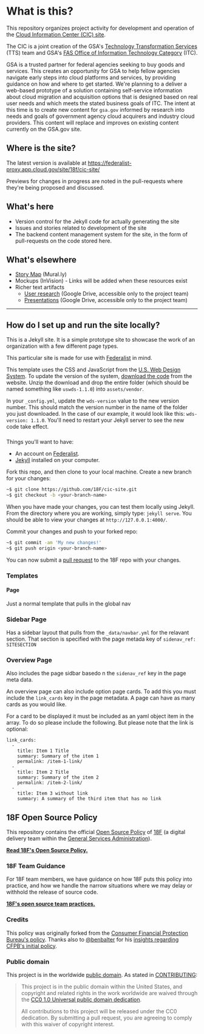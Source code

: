 # What is this?

This repository organizes project activity for development and operation of the [Cloud Information Center (CIC) site](https://federalist-proxy.app.cloud.gov/site/18f/cic-site/).

The CIC is a joint creation of the GSA's [Technology Transformation Services](https://www.gsa.gov/about-us/organization/federal-acquisition-service/technology-transformation-services) (TTS) team and GSA's [FAS Office of Information Technology Category](https://www.gsa.gov/about-us/organization/federal-acquisition-service/office-of-information-technology-category) (ITC).

GSA is a trusted partner for federal agencies seeking to buy goods and services. This creates an opportunity for GSA to help fellow agencies navigate early steps into cloud platforms and services, by providing guidance on how and where to get started. We're planning to a deliver a web-based prototype of a solution containing self-service information about cloud migration and acquisition options that is designed based on real user needs and which meets the stated business goals of ITC. The intent at this time is to create new content for `gsa.gov` informed by research into needs and goals of government agency cloud acquirers and industry cloud providers. This content will replace and improves on existing content currently on the GSA.gov site.

## Where is the site?
The latest version is available at https://federalist-proxy.app.cloud.gov/site/18f/cic-site/

Previews for changes in progress are noted in the pull-requests where they're being proposed and discussed.

## What's here
- Version control for the Jekyll code for actually generating the site
- Issues and stories related to development of the site
- The backend content management system for the site, in the form of pull-requests on the code stored here.

## What's elsewhere
- [Story Map](https://app.mural.co/invitation/mural/gsa6/1533622577595?sender=bretmogilefsky&key=f26d46a8-6fbf-4fe7-83c9-6f50878490e5) (Mural.ly)
- Mockups (InVision) - Links will be added when these resources exist
- Richer text artifacts
  - [User research](https://drive.google.com/drive/u/0/folders/1K4iDVkXgmyhHdF7YOJl62uyXHZGYH_IK) (Google Drive, accessible only to the project team)
  - [Presentations](https://drive.google.com/drive/u/0/folders/10UKDyLK1p7wSANPrPkE8sLcm_AJX5MlX) (Google Drive, accessible only to the project team)

---
## How do I set up and run the site locally?

This is a Jekyll site. It is a simple prototype site to showcase the work of an organization with a few different page types.

This particular site is made for use with [Federalist](https://github.com/18f/federalist) in mind.

This template uses the CSS and JavaScript from the [U.S. Web Design System](https://standards.18f.gov). To update the version of the system, [download the code](https://standards.usa.gov/getting-started/download/) from the website. Unzip the download and drop the entire folder (which should be named something like `uswds-1.1.0`) into `assets/vendor`.

In your `_config.yml`, update the `wds-version` value to the new version number. This should match the version number in the name of the folder you just downloaded. In the case of our example, it would look like this: `wds-version: 1.1.0`. You'll need to restart your Jekyll server to see the new code take effect.

### 
Things you'll want to have:

* An account on [Federalist](https://federalist.18f.gov/).
* [Jekyll](https://jekyllrb.com/docs/installation/) installed on your computer.

Fork this repo, and then clone to your local machine. Create a new branch for your changes:

```bash
~$ git clone https://github.com/18F/cic-site.git
~$ git checkout -b <your-branch-name>
```

When you have made your changes, you can test them locally using Jekyll. From the directory where you are working, simply type: `jekyll serve`. You should be able to view your changes at `http://127.0.0.1:4000/`.

Commit your changes and push to your forked repo:

```bash
~$ git commit -am 'My new changes!'
~$ git push origin <your-branch-name>
```

You can now submit a [pull request](https://help.github.com/articles/about-pull-requests/) to the 18F repo with your changes.


### Templates
#### Page 
Just a normal template that pulls in the global nav

### Sidebar Page
Has a sidebar layout that pulls from the `_data/navbar.yml` for the relavant section. That section is specified with the page metada key of `sidenav_ref: SITESECTION`

### Overview Page
Also includes the page sidbar basedo n the `sidenav_ref` key in the page meta data.

An overview page can also include option page cards. To add this you must include the `link_cards` key in the page metadata. A page can have as many cards as you would like.

For a card to be displayed it must be included as an yaml object item in the array. To do so please include the following. But please note that the link is optional:
```
link_cards:
  - 
    title: Item 1 Title
    summary: Summary of the item 1
    permalink: /item-1-link/
  - 
    title: Item 2 Title
    summary: Summary of the item 2
    permalink: /item-2-link/
  - 
    title: Item 3 without link
    summary: A summary of the third item that has no link

```
## 18F Open Source Policy

This repository contains the official [Open Source Policy](policy.md) of [18F](https://18f.gsa.gov/) (a digital delivery team within the [General Services Administration](http://gsa.gov)).

**[Read 18F's Open Source Policy.](policy.md)**

### 18F Team Guidance

For 18F team members, we have guidance on how 18F puts this policy into practice, and how we handle the narrow situations where we may delay or withhold the release of source code.

**[18F's open source team practices.](practice.md)**

### Credits

This policy was originally forked from the [Consumer Financial Protection Bureau's policy](https://github.com/cfpb/source-code-policy). Thanks also to [@benbalter](https://github.com/benbalter) for his [insights regarding CFPB's initial policy](http://ben.balter.com/2012/04/10/whats-missing-from-cfpbs-awesome-new-source-code-policy/).

### Public domain

This project is in the worldwide [public domain](LICENSE.md). As stated in [CONTRIBUTING](CONTRIBUTING.md):

> This project is in the public domain within the United States, and copyright and related rights in the work worldwide are waived through the [CC0 1.0 Universal public domain dedication](https://creativecommons.org/publicdomain/zero/1.0/).
>
> All contributions to this project will be released under the CC0 dedication. By submitting a pull request, you are agreeing to comply with this waiver of copyright interest.
